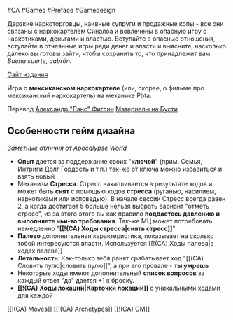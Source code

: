 #CA #Games #Preface #Gamedesign 

Дерзкие наркоторговцы, наивные супруги и продажные копы - все они связаны с наркокартелем Синалоа и вовлечены в опасную игру с наркотиками, деньгами и властью. Вступайте в опасные отношения, вступайте в отчаянные игры ради денег и власти и выясните, насколько далеко вы готовы зайти, чтобы сохранить то, что принадлежит вам. *Buena suerte, cabrón.*

[Сайт издания](https://magpiegames.com/pages/cartel)

Игра о **мексиканском наркокартеле** (или, скорее, о фильме про мексиканский наркокартель) на механике Pbta.


Перевод [Александр "Ланс" Фиглин](https://t.me/Lavncelot)  [Материалы на Бусти](https://boosty.to/lavncelot/posts/0b784477-a420-40f7-8ab4-9ebb8d89ad6e?share=post_link)

## Особенности гейм дизайна
*Заметные отличия от Apocalypse World*

- **Опыт** дается за поддержание своих "**ключей**" (прим. Семья, Интриги Долг Гордость и т.п.) так-же от ключа можно избавиться и взять новый 
- Механизм **Стресса**. Стресс накапливается в результате ходов и может быть **снят** с помощью ходов **стресса** (руганью, насилием, наркотиками или исповедью). В начале сессии Стресс всегда равен 2, а когда достигает 5 больше нельзя выбрать вариант "отметь стресс", из за этого этого вы как правило **поддаетесь давлению и выполняете чьи-то требования**. Так-же МЦ может потребовать немедленно "**[[!(CA) Ходы стресса|снять стресс]]**" 
- **Палево** дополнительная характеристика, показывает на сколько тобой интересуются власти. Используется [[!(CA) Ходы палева|в ходах палева]]
- **Летальность**: Как-только тебя ранят срабатывает ход "[[(CA) Словить пулю|словить пулю]]", а при его провале - **ты умрешь**
- Некоторые ходы имеют дополнительный **список вопросов** за каждый ответ "да" дается +1 к броску.
- **[[!(CA) Ходы локаций|Карточки локаций]]** с уникальными ходами для каждой

[[!(CA) Moves]]
[[!(CA) Archetypes]]
[[!(CA) GM]]



